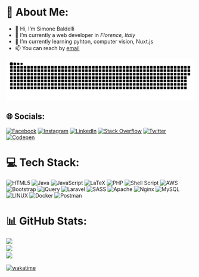 # 💫 About Me:
- 👋 Hi, I’m Simone Baldelli
- 🔭 I’m currently a web developer in *Florence, Italy*
- 🌱 I’m currently learning pyhton, computer vision, Nuxt.js<br>
- 📫 You can reach by [email](kravenor@altervista.org)


<p align="center"><img src="https://raw.githubusercontent.com/kravenor/kravenor/output/github-contribution-grid-snake-dark.svg" /></p>

## 🌐 Socials:
[![Facebook](https://img.shields.io/badge/Facebook-%231877F2.svg?logo=Facebook&logoColor=white)](https://facebook.com/sbaldelli) [![Instagram](https://img.shields.io/badge/Instagram-%23E4405F.svg?logo=Instagram&logoColor=white)](https://instagram.com/kravenor) [![LinkedIn](https://img.shields.io/badge/LinkedIn-%230077B5.svg?logo=linkedin&logoColor=white)](https://linkedin.com/in/simone-baldelli) [![Stack Overflow](https://img.shields.io/badge/-Stackoverflow-FE7A16?logo=stack-overflow&logoColor=white)](https://stackoverflow.com/users/11568723) [![Twitter](https://img.shields.io/badge/Twitter-%231DA1F2.svg?logo=Twitter&logoColor=white)](https://twitter.com/kravenor) [![Codepen](https://img.shields.io/badge/Codepen-000000?style=for-the-badge&logo=codepen&logoColor=white)](https://codepen.io/kravenor) 

# 💻 Tech Stack:
![HTML5](https://img.shields.io/badge/html5-%23E34F26.svg?style=plastic&logo=html5&logoColor=white) ![Java](https://img.shields.io/badge/java-%23ED8B00.svg?style=plastic&logo=java&logoColor=white) ![JavaScript](https://img.shields.io/badge/javascript-%23323330.svg?style=plastic&logo=javascript&logoColor=%23F7DF1E) ![LaTeX](https://img.shields.io/badge/latex-%23008080.svg?style=plastic&logo=latex&logoColor=white) ![PHP](https://img.shields.io/badge/php-%23777BB4.svg?style=plastic&logo=php&logoColor=white) ![Shell Script](https://img.shields.io/badge/shell_script-%23121011.svg?style=plastic&logo=gnu-bash&logoColor=white) ![AWS](https://img.shields.io/badge/AWS-%23FF9900.svg?style=plastic&logo=amazon-aws&logoColor=white) ![Bootstrap](https://img.shields.io/badge/bootstrap-%23563D7C.svg?style=plastic&logo=bootstrap&logoColor=white) ![jQuery](https://img.shields.io/badge/jquery-%230769AD.svg?style=plastic&logo=jquery&logoColor=white) ![Laravel](https://img.shields.io/badge/laravel-%23FF2D20.svg?style=plastic&logo=laravel&logoColor=white) ![SASS](https://img.shields.io/badge/SASS-hotpink.svg?style=plastic&logo=SASS&logoColor=white) ![Apache](https://img.shields.io/badge/apache-%23D42029.svg?style=plastic&logo=apache&logoColor=white) ![Nginx](https://img.shields.io/badge/nginx-%23009639.svg?style=plastic&logo=nginx&logoColor=white) ![MySQL](https://img.shields.io/badge/mysql-%2300f.svg?style=plastic&logo=mysql&logoColor=white) ![LINUX](https://img.shields.io/badge/Linux-FCC624?style=plastic&logo=linux&logoColor=black) ![Docker](https://img.shields.io/badge/docker-%230db7ed.svg?style=plastic&logo=docker&logoColor=white) ![Postman](https://img.shields.io/badge/Postman-FF6C37?style=plastic&logo=postman&logoColor=white)
# 📊 GitHub Stats:
![](https://github-readme-stats.vercel.app/api?username=kravenor&theme=dark&hide_border=true&include_all_commits=true&count_private=true)<br/>
![](https://github-readme-streak-stats.herokuapp.com/?user=kravenor&theme=dark&hide_border=true)<br/>
![](https://github-readme-stats.vercel.app/api/top-langs/?username=kravenor&theme=dark&hide_border=true&include_all_commits=true&count_private=true&layout=compact)

<!-- Proudly created with GPRM ( https://gprm.itsvg.in ) -->



<!--START_SECTION:waka-->
<!--END_SECTION:waka-->
[![wakatime](https://wakatime.com/badge/user/018cd4fc-57ca-4851-aa47-c07793d3afd2.svg)](https://wakatime.com/@018cd4fc-57ca-4851-aa47-c07793d3afd2)
